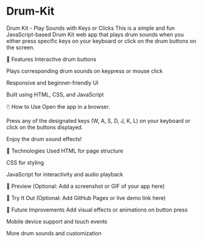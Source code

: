 # Drum-Kit
Drum Kit - Play Sounds with Keys or Clicks
This is a simple and fun JavaScript-based Drum Kit web app that plays drum sounds when you either press specific keys on your keyboard or click on the drum buttons on the screen.

🎯 Features
Interactive drum buttons

Plays corresponding drum sounds on keypress or mouse click

Responsive and beginner-friendly UI

Built using HTML, CSS, and JavaScript

🖱️ How to Use
Open the app in a browser.

Press any of the designated keys (W, A, S, D, J, K, L) on your keyboard or click on the buttons displayed.

Enjoy the drum sound effects!

📁 Technologies Used
HTML for page structure

CSS for styling

JavaScript for interactivity and audio playback

📸 Preview
(Optional: Add a screenshot or GIF of your app here)

🚀 Try It Out
(Optional: Add GitHub Pages or live demo link here)

📌 Future Improvements
Add visual effects or animations on button press

Mobile device support and touch events

More drum sounds and customization
